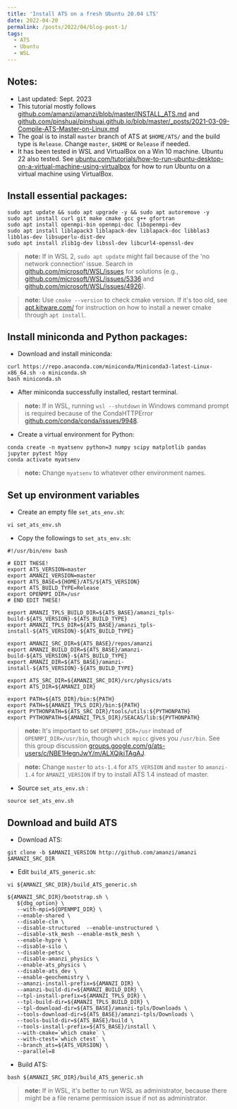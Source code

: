 ```yaml
---
title: 'Install ATS on a fresh Ubuntu 20.04 LTS'
date: 2022-04-20
permalink: /posts/2022/04/blog-post-1/
tags:
  - ATS 
  - Ubuntu
  - WSL
---
```



## Notes: 

* Last updated: Sept. 2023
* This tutorial mostly follows [github.com/amanzi/amanzi/blob/master/INSTALL_ATS.md](https://github.com/amanzi/amanzi/blob/master/INSTALL_ATS.md) and [github.com/pinshuai/pinshuai.github.io/blob/master/_posts/2021-03-09-Compile-ATS-Master-on-Linux.md](https://github.com/pinshuai/pinshuai.github.io/blob/master/_posts/2021-03-09-Compile-ATS-Master-on-Linux.md)
* The goal is to install `master` branch of ATS at `$HOME/ATS/` and the build type is `Release`. Change `master`, `$HOME` or `Release` if needed.
* It has been tested in WSL and VirtualBox on a Win 10 machine. Ubuntu 22 also tested. See [ubuntu.com/tutorials/how-to-run-ubuntu-desktop-on-a-virtual-machine-using-virtualbox](https://ubuntu.com/tutorials/how-to-run-ubuntu-desktop-on-a-virtual-machine-using-virtualbox) for how to run Ubuntu on a virtual machine using VirtualBox.


## Install essential packages:

```
sudo apt update && sudo apt upgrade -y && sudo apt autoremove -y
sudo apt install curl git make cmake gcc g++ gfortran
sudo apt install openmpi-bin openmpi-doc libopenmpi-dev
sudo apt install liblapack3 liblapack-dev liblapack-doc libblas3 libblas-dev libsuperlu-dist-dev
sudo apt install zlib1g-dev libssl-dev libcurl4-openssl-dev
```

> **note:** If in WSL 2, `sudo apt update` might fail because of the 'no network connection' issue. Search in [github.com/microsoft/WSL/issues](https://github.com/microsoft/WSL/issues) for solutions (e.g., [github.com/microsoft/WSL/issues/5336](https://github.com/microsoft/WSL/issues/5336) and [github.com/microsoft/WSL/issues/4926](https://github.com/microsoft/WSL/issues/4926)). 


> **note:** Use `cmake --version` to check cmake version. If it's too old, see [apt.kitware.com/](https://apt.kitware.com/) for instruction on how to install a newer cmake through `apt install`.

## Install miniconda and Python packages:

* Download and install miniconda:

```
curl https://repo.anaconda.com/miniconda/Miniconda3-latest-Linux-x86_64.sh -o miniconda.sh
bash miniconda.sh
```

* After miniconda successfully installed, restart terminal.

> **note:** If in WSL, running `wsl --shutdown` in Windows command prompt is required because of the CondaHTTPError [github.com/conda/conda/issues/9948](https://github.com/conda/conda/issues/9948).

* Create a virtual environment for Python:

```
conda create -n myatsenv python=3 numpy scipy matplotlib pandas jupyter pytest h5py
conda activate myatsenv
```

> **note:** Change `myatsenv` to whatever other environment names.

## Set up environment variables

* Create an empty file `set_ats_env.sh`:

```
vi set_ats_env.sh
```

* Copy the followings to `set_ats_env.sh`:

```
#!/usr/bin/env bash

# EDIT THESE!
export ATS_VERSION=master
export AMANZI_VERSION=master
export ATS_BASE=${HOME}/ATS/${ATS_VERSION}
export ATS_BUILD_TYPE=Release
export OPENMPI_DIR=/usr
# END EDIT THESE!

export AMANZI_TPLS_BUILD_DIR=${ATS_BASE}/amanzi_tpls-build-${ATS_VERSION}-${ATS_BUILD_TYPE}
export AMANZI_TPLS_DIR=${ATS_BASE}/amanzi_tpls-install-${ATS_VERSION}-${ATS_BUILD_TYPE}

export AMANZI_SRC_DIR=${ATS_BASE}/repos/amanzi
export AMANZI_BUILD_DIR=${ATS_BASE}/amanzi-build-${ATS_VERSION}-${ATS_BUILD_TYPE}
export AMANZI_DIR=${ATS_BASE}/amanzi-install-${ATS_VERSION}-${ATS_BUILD_TYPE}

export ATS_SRC_DIR=${AMANZI_SRC_DIR}/src/physics/ats
export ATS_DIR=${AMANZI_DIR}

export PATH=${ATS_DIR}/bin:${PATH}
export PATH=${AMANZI_TPLS_DIR}/bin:${PATH}
export PYTHONPATH=${ATS_SRC_DIR}/tools/utils:${PYTHONPATH}
export PYTHONPATH=${AMANZI_TPLS_DIR}/SEACAS/lib:${PYTHONPATH}
```

> **note:** It's important to set `OPENMPI_DIR=/usr` instead of `OPENMPI_DIR=/usr/bin`, though `which mpicc` gives you `/usr/bin`. See this group discussion [groups.google.com/g/ats-users/c/NBE1HegnJwY/m/ALXQjkiTAgAJ](https://groups.google.com/g/ats-users/c/NBE1HegnJwY/m/ALXQjkiTAgAJ).

> **note:** Change `master` to `ats-1.4` for `ATS_VERSION` and `master` to `amanzi-1.4` for `AMANZI_VERSION` if try to install ATS 1.4 instead of master.

* Source `set_ats_env.sh` :

```
source set_ats_env.sh
```

## Download and build ATS

* Download ATS:

```
git clone -b $AMANZI_VERSION http://github.com/amanzi/amanzi $AMANZI_SRC_DIR
```

* Edit `build_ATS_generic.sh`:

```
vi ${AMANZI_SRC_DIR}/build_ATS_generic.sh
```

```
${AMANZI_SRC_DIR}/bootstrap.sh \
   ${dbg_option} \
   --with-mpi=${OPENMPI_DIR} \
   --enable-shared \
   --disable-clm \
   --disable-structured  --enable-unstructured \
   --disable-stk_mesh --enable-mstk_mesh \
   --enable-hypre \
   --disable-silo \
   --disable-petsc \
   --disable-amanzi_physics \
   --enable-ats_physics \
   --disable-ats_dev \
   --enable-geochemistry \
   --amanzi-install-prefix=${AMANZI_DIR} \
   --amanzi-build-dir=${AMANZI_BUILD_DIR} \
   --tpl-install-prefix=${AMANZI_TPLS_DIR} \
   --tpl-build-dir=${AMANZI_TPLS_BUILD_DIR} \
   --tpl-download-dir=${ATS_BASE}/amanzi-tpls/Downloads \
   --tools-download-dir=${ATS_BASE}/amanzi-tpls/Downloads \
   --tools-build-dir=${ATS_BASE}/build \
   --tools-install-prefix=${ATS_BASE}/install \
   --with-cmake=`which cmake` \
   --with-ctest=`which ctest` \
   --branch_ats=${ATS_VERSION} \
   --parallel=8
```

* Build ATS:

```
bash ${AMANZI_SRC_DIR}/build_ATS_generic.sh
```

> **note:** If in WSL, it's better to run WSL as administrator, because there might be a file rename permission issue if not as administrator.
